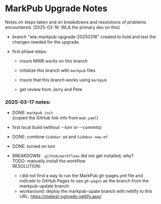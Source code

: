 # MarkPub Upgrade Notes  

Notes on steps taken and on breakdowns and resolutions of problems
encountered. (2025-03-16: WLA the primary dev on this)  

- branch "wla-markpub-upgrade-20250316" created to hold and test the
  changes needed for the upgrade.  
  
- first phase steps:
  - insure MWB works on this branch  
  
  - initialize this branch with `markpub` files  
  
  - insure that this branch works using `markpub`  
  - get review from Jerry and Pete  
  
### 2025-03-17 notes:    

- DONE: `markpub init`  
  (copied the GitHub link info from `mwb.yaml`)  

- first local build (without --lunr or --commits) 
- DONE: combine `Sidebar.md` and `Sidebar-new.mf`  

- DONE: turned on lunr

- BREAKDOWN: `.github/workflows` did not get installed; why?  
  TODO: manually install the workflow  
  RESOLUTION:  
  - i did not find a way to run the MarkPub gh-pages.yml file and
    indicate to GitHub Pages to use `gh-pages` as the branch from the
    markpub-update branch.  
  - workaround: deploy the markpub-upate branch with netlify to this
    URL: <https://mptest-ogmwiki.netlify.app/>  


	
  

